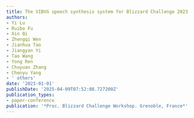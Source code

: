 ```yaml
---
title: The VIBVG speech synthesis system for Blizzard Challenge 2023
authors:
- Yi Lu
- Ruibo Fu
- Xin Qi
- Zhengqi Wen
- Jianhua Tao
- Jiangyan Yi
- Tao Wang
- Yong Ren
- Chuyuan Zhang
- Chenyu Yang
- ' others'
date: '2023-01-01'
publishDate: '2025-04-09T07:52:08.727200Z'
publication_types:
- paper-conference
publication: '*Proc. Blizzard Challenge Workshop. Grenoble, France*'
---
```

